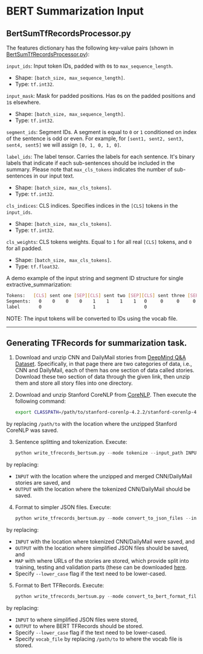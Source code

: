 # BERT Summarization Input

## BertSumTfRecordsProcessor.py

The features dictionary has the following key-value pairs (shown in [BertSumTfRecordsProcessor.py](BertSumTfRecordsProcessor.py)):

`input_ids`: Input token IDs, padded with `0`s to `max_sequence_length`.

- Shape: `[batch_size, max_sequence_length]`.
- Type: `tf.int32`.

`input_mask`: Mask for padded positions. Has `0`s on the padded positions
and `1`s elsewhere.

- Shape: `[batch_size, max_sequence_length]`.
- Type: `tf.int32`.

`segment_ids`: Segment IDs. A segment is equal to `0` or `1`
 conditioned on index of the sentence is odd or even. For example, for `[sent1, sent2, sent3, sent4, sent5]` we will assign `[0, 1, 0, 1, 0]`.

`label_ids`: The label tensor. Carries the labels for each sentence. It's binary labels that indicate if each sub-sentences should be included in the summary. Please note that `max_cls_tokens` indicates the number of sub-sentences in our input text.

- Shape: `[batch_size, max_cls_tokens]`.
- Type: `tf.int32`.

`cls_indices`: CLS indices. Specifies indices in the `[CLS]` tokens in the `input_ids`.

- Shape: `[batch_size, max_cls_tokens]`.
- Type: `tf.int32`.

`cls_weights`: CLS tokens weights. Equal to `1` for all real `[CLS]` tokens, and `0` for all padded.

- Shape: `[batch_size, max_cls_tokens]`.
- Type: `tf.float32`.

A demo example of the input string and segment ID structure for single extractive_summarization:

``` bash
Tokens:   [CLS] sent one [SEP][CLS] sent two [SEP][CLS] sent three [SEP][CLS] sent four [SEP][PAD] [PAD] ...
Segments:   0    0    0    0    1    1    1    1   0     0     0     0    1    1    1    1     0    0    ...
label       0                   1                  0                      0
```

NOTE: The input tokens will be converted to IDs using the vocab file.
___

## Generating TFRecords for summarization task.

1. Download and unzip CNN and DailyMail stories from [DeepMind Q&A Dataset](https://cs.nyu.edu/~kcho/DMQA/). Specifically, in that page there are two categories of data, i.e., CNN and DailyMail, each of them has one section of data called stories. Download these two section of data through the given link, then unzip them and store all story files into one directory.

2. Download and unzip Stanford CoreNLP from [CoreNLP](https://stanfordnlp.github.io/CoreNLP/). Then execute the following command:
   ```bash
   export CLASSPATH=/path/to/stanford-corenlp-4.2.2/stanford-corenlp-4.2.2.jar
    ```
by replacing ``/path/to`` with the location where the unzipped Stanford CoreNLP was saved.

3. Sentence splitting and tokenization. Execute:
   ```python
   python write_tfrecords_bertsum.py --mode tokenize --input_path INPUT --output_path OUTPUT
    ```
by replacing:

- ``INPUT`` with the location where the unzipped and merged CNN/DailyMail stories are saved, and
- ``OUTPUT`` with the location where the tokenized CNN/DailyMail should be saved.

4. Format to simpler JSON files. Execute:
   ```python
   python write_tfrecords_bertsum.py --mode convert_to_json_files --input_path INPUT --output_path OUTPUT --map_path MAP --lower_case
    ```
by replacing:

- ``INPUT`` with the location where tokenized CNN/DailyMail were saved, and
- ``OUTPUT`` with the location where simplified JSON files should be saved, and
- ``MAP`` with where URLs of the stories are stored, which provide split into training, testing and validation parts (these can be downloaded [here](https://github.com/nlpyang/BertSum/tree/05f8c634197d0ed1be8157d71f29aa7765abdd2a/urls).
- Specify ``--lower_case`` flag if the text need to be lower-cased.

5. Format to Bert TFRecords. Execute:
   ```python
   python write_tfrecords_bertsum.py --mode convert_to_bert_format_files --input_path INPUT --output_path OUTPUT --lower_case --vocab_file /path/to/vocab.txt
    ```
by replacing:

- ``INPUT`` to where simplified JSON files were stored,
- ``OUTPUT`` to where BERT TFRecords should be stored.
- Specify ``--lower_case`` flag if the text need to be lower-cased.
- Specify ``vocab_file`` by replacing ``/path/to`` to where the vocab file is stored.
